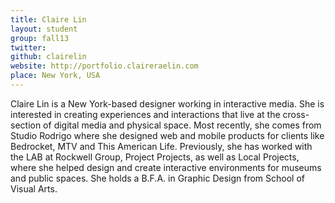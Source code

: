 ```yaml
---
title: Claire Lin
layout: student
group: fall13
twitter:
github: clairelin
website: http://portfolio.claireraelin.com
place: New York, USA
---
```

Claire Lin is a New York-based designer working in interactive media. She is interested in creating experiences and interactions that live at the cross-section of digital media and physical space. Most recently, she comes from Studio Rodrigo where she designed web and mobile products for clients like Bedrocket, MTV and This American Life. Previously, she has worked with the LAB at Rockwell Group, Project Projects, as well as Local Projects, where she helped design and create interactive environments for museums and public spaces. She holds a B.F.A. in Graphic Design from School of Visual Arts.
